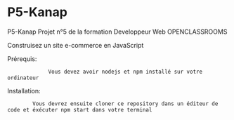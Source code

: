 # P5-Kanap
P5-Kanap
Projet n°5 de la formation Developpeur Web OPENCLASSROOMS

Construisez un site e-commerce en JavaScript

Prérequis: 
 
                 Vous devez avoir nodejs et npm installé sur votre ordinateur

Installation:

            Vous devrez ensuite cloner ce repository dans un éditeur de code et éxécuter npm start dans votre terminal
